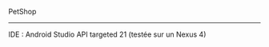 PetShop
_________________________________

IDE : Android Studio
API targeted 21 (testée sur un Nexus 4)
 
